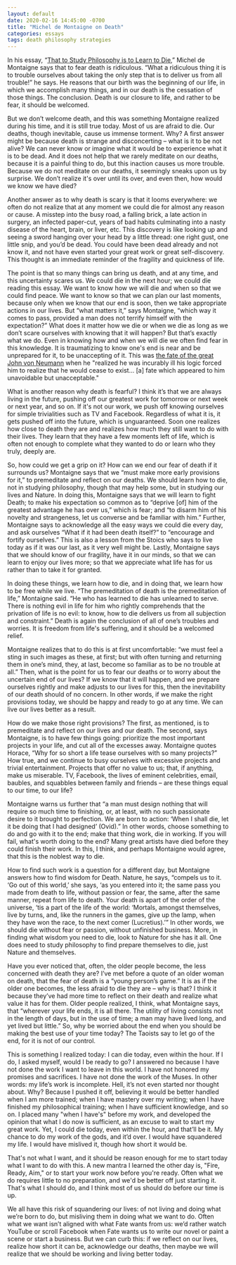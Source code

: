 ```yaml
---
layout: default
date: 2020-02-16 14:45:00 -0700
title: "Michel de Montaigne on Death"
categories: essays
tags: death philosophy strategies
---
```


In his essay, “[That to Study Philosophy is to Learn to Die](https://www.gutenberg.org/files/3600/3600-h/3600-h.htm#link2HCH0019 "Montaigne on Gutenberg Project"),” Michel de Montaigne says that to fear death is ridiculous. “What a ridiculous thing it is to trouble ourselves about taking the only step that is to deliver us from all trouble!” he says. He reasons that our birth was the beginning of our life, in which we accomplish many things, and in our death is the cessation of those things. The conclusion. Death is our closure to life, and rather to be fear, it should be welcomed.

But we don’t welcome death, and this was something Montaigne realized during his time, and it is still true today. Most of us are afraid to die. Our deaths, though inevitable, cause us immense torment. Why? A first answer might be because death is strange and disconcerting – what is it to be not alive? We can never know or imagine what it would be to experience what it is to be dead. And it does not help that we rarely meditate on our deaths, because it is a painful thing to do, but this inaction causes us more trouble. Because we do not meditate on our deaths, it seemingly sneaks upon us by surprise. We don’t realize it's over until its over, and even then, how would we know we have died?

Another answer as to why death is scary is that it looms everywhere: we often do not realize that at any moment we could die for almost any reason or cause. A misstep into the busy road, a falling brick, a late action in surgery, an infected paper-cut, years of bad habits culminating into a nasty disease of the heart, brain, or liver, etc. This discovery is like looking up and seeing a sword hanging over your head by a little thread: one right gust, one little snip, and you’d be dead. You could have been dead already and not know it, and not have even started your great work or great self-discovery. This thought is an immediate reminder of the fragility and quickness of life.

The point is that so many things can bring us death, and at any time, and this uncertainty scares us. We could die in the next hour; we could die reading this essay. We want to know how we will die and when so that we could find peace. We want to know so that we can plan our last moments, because only when we know that our end is soon, then we take appropriate actions in our lives. But “what matters it,” says Montaigne, “which way it comes to pass, provided a man does not terrify himself with the expectation?” What does it matter how we die or when we die as long as we don’t scare ourselves with knowing that it will happen? But that’s exactly what we do. Even in knowing how and when we will die we often find fear in this knowledge. It is traumatizing to know one's end is near and be unprepared for it, to be unaccepting of it. This was [the fate of the great John von Neumann](https://books.google.com/books?id=YZd9DAAAQBAJ&pg=PA65#v=onepage&q&f=false "The Portfolio Theorists: von Neumann, Savage, Arrow and Markowitz") when he "realized he was incurably ill his logic forced him to realize that he would cease to exist... \[a\] fate which appeared to him unavoidable but unacceptable."

What is another reason why death is fearful? I think it’s that we are always living in the future, pushing off our greatest work for tomorrow or next week or next year, and so on. If it's not our work, we push off knowing ourselves for simple trivialities such as TV and Facebook. Regardless of what it is, it gets pushed off into the future, which is unguaranteed. Soon one realizes how close to death they are and realizes how much they still want to do with their lives. They learn that they have a few moments left of life, which is often not enough to complete what they wanted to do or learn who they truly, deeply are.

So, how could we get a grip on it? How can we end our fear of death if it surrounds us? Montaigne says that we “must make more early provisions for it,” to premeditate and reflect on our deaths. We should learn how to die, not in studying philosophy, though that may help some, but in studying our lives and Nature. In doing this, Montaigne says that we will learn to fight Death; to make his expectation so common as to “deprive \[of\] him of the greatest advantage he has over us,” which is fear; and “to disarm him of his novelty and strangeness, let us converse and be familiar with him.” Further, Montaigne says to acknowledge all the easy ways we could die every day, and ask ourselves “What if it had been death itself?” to “encourage and fortify ourselves.” This is also a lesson from the Stoics who says to live today as if it was our last, as it very well might be. Lastly, Montaigne says that we should know of our fragility, have it in our minds, so that we can learn to enjoy our lives more; so that we appreciate what life has for us rather than to take it for granted.

In doing these things, we learn how to die, and in doing that, we learn how to be free while we live. “The premeditation of death is the premeditation of life,” Montaigne said. “He who has learned to die has unlearned to serve. There is nothing evil in life for him who rightly comprehends that the privation of life is no evil: to know, how to die delivers us from all subjection and constraint.” Death is again the conclusion of all of one’s troubles and worries. It is freedom from life's suffering, and it should be a welcomed relief.

Montaigne realizes that to do this is at first uncomfortable: “we must feel a sting in such images as these, at first; but with often turning and returning them in one’s mind, they, at last, become so familiar as to be no trouble at all.” Then, what is the point for us to fear our deaths or to worry about the uncertain end of our lives? If we know that it will happen, and we prepare ourselves rightly and make adjusts to our lives for this, then the inevitability of our death should of no concern. In other words, if we make the right provisions today, we should be happy and ready to go at any time. We can live our lives better as a result.

How do we make those right provisions? The first, as mentioned, is to premeditate and reflect on our lives and our death. The second, says Montaigne, is to have few things going: prioritize the most important projects in your life, and cut all of the excesses away. Montaigne quotes Horace, “Why for so short a life tease ourselves with so many projects?” How true, and we continue to busy ourselves with excessive projects and trivial entertainment. Projects that offer no value to us; that, if anything, make us miserable. TV, Facebook, the lives of eminent celebrities, email, baubles, and squabbles between family and friends – are these things equal to our time, to our life?

Montaigne warns us further that “a man must design nothing that will require so much time to finishing, or, at least, with no such passionate desire to it brought to perfection. We are born to action: ‘When I shall die, let it be doing that I had designed’ (Ovid).” In other words, choose something to do and go with it to the end; make that thing work, die in working. If you will fail, what's worth doing to the end? Many great artists have died before they could finish their work. In this, I think, and perhaps Montaigne would agree, that this is the noblest way to die.

How to find such work is a question for a different day, but Montaigne answers how to find wisdom for Death. Nature, he says, “compels us to it. ‘Go out of this world,’ she says, ‘as you entered into it; the same pass you made from death to life, without passion or fear, the same, after the same manner, repeat from life to death. Your death is apart of the order of the universe, ‘tis a part of the life of the world: ‘Mortals, amongst themselves, live by turns, and, like the runners in the games, give up the lamp, when they have won the race, to the next comer (Lucretius).’” In other words, we should die without fear or passion, without unfinished business. More, in finding what wisdom you need to die, look to Nature for she has it all. One does need to study philosophy to find prepare themselves to die, just Nature and themselves.

Have you ever noticed that, often, the older people become, the less concerned with death they are? I’ve met before a quote of an older woman on death, that the fear of death is a “young person’s game.” It is as if the older one becomes, the less afraid to die they are – why is that? I think it because they’ve had more time to reflect on their death and realize what value it has for them. Older people realized, I think, what Montaigne says, that “wherever your life ends, it is all there. The utility of living consists not in the length of days, but in the use of time; a man may have lived long, and yet lived but little.” So, why be worried about the end when you should be making the best use of your time today? The Taoists say to let go of the end, for it is not of our control.

This is something I realized today: I can die today, even within the hour. If I do, I asked myself, would I be ready to go? I answered no because I have not done the work I want to leave in this world. I have not honored my promises and sacrifices. I have not done the work of the Muses. In other words: my life’s work is incomplete. Hell, it’s not even started nor thought about. Why? Because I pushed it off, believing it would be better handled when I am more trained; when I have mastery over my writing; when I have finished my philosophical training; when I have sufficient knowledge, and so on. I placed many "when I have's" before my work, and developed the opinion that what I do now is sufficient, as an excuse to wait to start my great work. Yet, I could die today, even within the hour, and that’ll be it. My chance to do my work of the gods, and it’d over. I would have squandered my life. I would have mislived it, though how short it would be.

That's not what I want, and it should be reason enough for me to start today what I want to do with this. A new mantra I learned the other day is, "Fire, Ready, Aim," or to start your work now before you're ready. Often what we do requires little to no preparation, and we'd be better off just starting it. That's what I should do, and I think most of us should do before our time is up.

We all have this risk of squandering our lives: of not living and doing what we’re born to do, but misliving them in doing what we want to do. Often what we want isn’t aligned with what Fate wants from us: we’d rather watch YouTube or scroll Facebook when Fate wants us to write our novel or paint a scene or start a business. But we can curb this: if we reflect on our lives, realize how short it can be, acknowledge our deaths, then maybe we will realize that we should be working and living better today.
